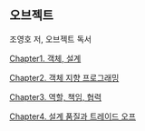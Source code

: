 ## 오브젝트

조영호 저, 오브젝트 독서

[Chapter1. 객체, 설계](./01-object-design.md)

[Chapter2. 객체 지향 프로그래밍](./02-oop.md)

[Chapter3. 역할, 책임, 협력 ](./03-rrc.md)

[Chapter4. 설계 품질과 트레이드 오프](./04-trade-off.md)

